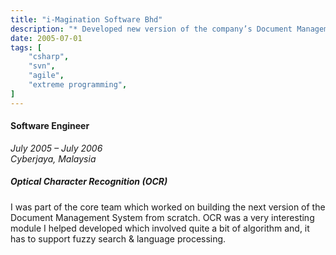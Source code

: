```yaml
---
title: "i-Magination Software Bhd"
description: "* Developed new version of the company’s Document Management System from scratch to production, using Extreme programming methodology, C# and SVN."
date: 2005-07-01
tags: [
    "csharp",
    "svn",
    "agile",
    "extreme programming",
]
---
```


#### Software Engineer
*July 2005 – July 2006*  
*Cyberjaya, Malaysia*

##### Optical Character Recognition (OCR)
I was part of the core team which worked on building the next version of the Document Management System from scratch.
OCR was a very interesting module I helped developed which involved quite a bit of algorithm and, it has to support fuzzy search & language processing.
